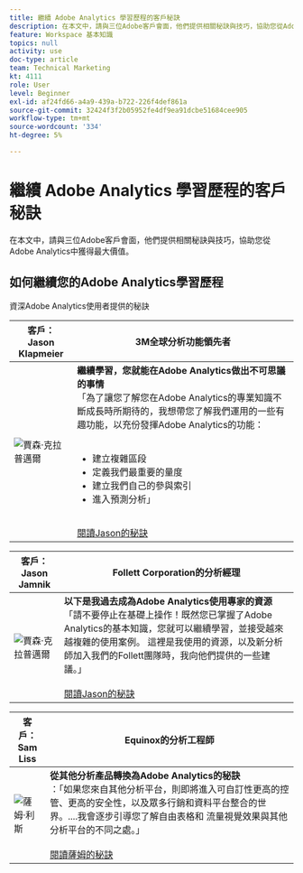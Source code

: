 ```yaml
---
title: 繼續 Adobe Analytics 學習歷程的客戶秘訣
description: 在本文中，請與三位Adobe客戶會面，他們提供相關秘訣與技巧，協助您從Adobe Analytics中獲得最大價值。
feature: Workspace 基本知識
topics: null
activity: use
doc-type: article
team: Technical Marketing
kt: 4111
role: User
level: Beginner
exl-id: af24fd66-a4a9-439a-b722-226f4def861a
source-git-commit: 32424f3f2b05952fe4df9ea91dcbe51684cee905
workflow-type: tm+mt
source-wordcount: '334'
ht-degree: 5%

---
```


# 繼續 Adobe Analytics 學習歷程的客戶秘訣

在本文中，請與三位Adobe客戶會面，他們提供相關秘訣與技巧，協助您從Adobe Analytics中獲得最大價值。

## 如何繼續您的Adobe Analytics學習歷程

資深Adobe Analytics使用者提供的秘訣

| 客戶：<br>Jason Klapmeier | 3M全球分析功能領先者 |
|------------|------------|
| ![賈森·克拉普邁爾](assets/jasonklapmeier.jpg) | **繼續學習，您就能在Adobe Analytics做出不可思議的事情** <br> 「為了讓您了解您在Adobe Analytics的專業知識不斷成長時所期待的，我想帶您了解我們運用的一些有趣功能，以充份發揮Adobe Analytics的功能：  <br><br><ul><li>建立複雜區段</li><li>定義我們最重要的量度</li><li>建立我們自己的參與索引</li><li>進入預測分析」</li></ul><br>[閱讀Jason的秘訣](https://experienceleaguecommunities.adobe.com/t5/Adobe-Analytics-Discussions/Incredible-Things-You-Can-Do-in-Adobe-Analytics/td-p/354333) |

| 客戶：<br>Jason Jamnik | Follett Corporation的分析經理 |
|------------|------------|
| ![賈森·克拉普邁爾](assets/jasonjamnik.jpg) | **以下是我過去成為Adobe Analytics使用專家的資源** <br> 「請不要停止在基礎上操作！既然您已掌握了Adobe Analytics的基本知識，您就可以繼續學習，並接受越來越複雜的使用案例。 這裡是我使用的資源，以及新分析師加入我們的Follett團隊時，我向他們提供的一些建議。」<br><br>[閱讀Jason的秘訣](https://experienceleaguecommunities.adobe.com/t5/Adobe-Analytics-Discussions/Here-are-the-resources-I-used-to-become-an-expert-at-using-Adobe/m-p/354226) |

| 客戶：<br>Sam Liss | Equinox的分析工程師 |
|------------|------------|
| ![薩姆·利斯](assets/samliss.jpg) | **從其他分析產品轉換為Adobe Analytics的秘訣** <br> ：「如果您來自其他分析平台，則即將進入可自訂性更高的控管、更高的安全性，以及眾多行銷和資料平台整合的世界。....我會逐步引導您了解自由表格和    流量視覺效果與其他分析平台的不同之處。」<br><br>[閱讀薩姆的秘訣](https://experienceleaguecommunities.adobe.com/t5/Adobe-Analytics-Discussions/An-Analyst-s-Quick-Start-Guide-Switching-to-Adobe/td-p/354312) |
